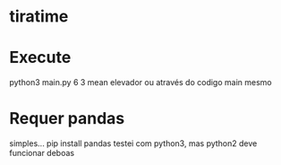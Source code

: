 # tiratime

# Execute
python3 main.py 6 3 mean elevador
ou através do codigo main mesmo

# Requer pandas
simples... pip install pandas
testei com python3, mas python2 deve funcionar deboas
